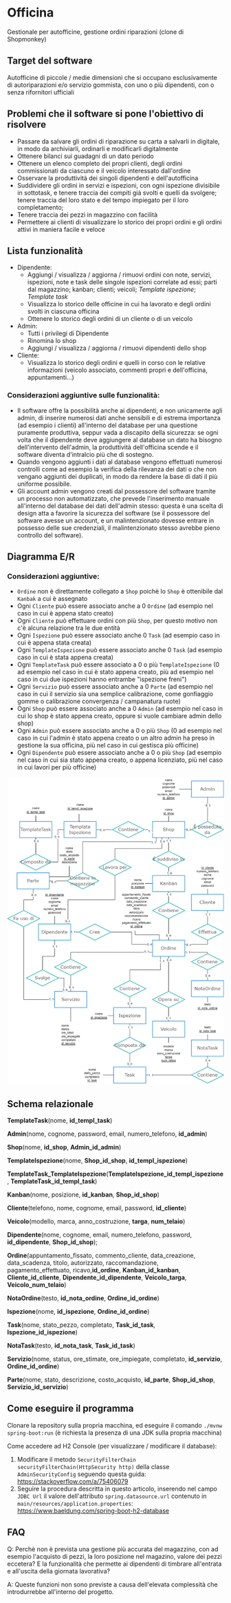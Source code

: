 # Officina
Gestionale per autofficine, gestione ordini riparazioni (clone di Shopmonkey)

## Target del software
Autofficine di piccole / medie dimensioni che si occupano esclusivamente di autoriparazioni e/o servizio gommista, con uno o più dipendenti, con o senza rifornitori ufficiali

## Problemi che il software si pone l'obiettivo di risolvere
- Passare da salvare gli ordini di riparazione su carta a salvarli in digitale, in modo da archiviarli, ordinarli e modificarli digitalmente
- Ottenere bilanci sui guadagni di un dato periodo
- Ottenere un elenco completo dei propri clienti, degli ordini commissionati da ciascuno e il veicolo interessato dall'ordine
- Osservare la produttività dei singoli dipendenti e dell'autofficina
- Suddividere gli ordini in servizi e ispezioni, con ogni ispezione divisibile in sottotask, e tenere traccia dei compiti già svolti e quelli da svolgere; tenere traccia del loro stato e del tempo impiegato per il loro completamento; 
- Tenere traccia dei pezzi in magazzino con facilità
- Permettere ai clienti di visualizzare lo storico dei propri ordini e gli ordini attivi in maniera facile e veloce

## Lista funzionalità
- Dipendente:
  - Aggiungi / visualizza / aggiorna / rimuovi ordini con note, servizi, ispezioni, note e task delle singole ispezioni correlate ad essi; parti dal magazzino; kanban; clienti; veicoli; _Template ispezione_; _Template task_
  - Visualizza lo storico delle officine in cui ha lavorato e degli ordini svolti in ciascuna officina
  - Ottenere lo storico degli ordini di un cliente o di un veicolo
- Admin:
  - Tutti i privilegi di Dipendente
  - Rinomina lo shop
  - Aggiungi / visualizza / aggiorna / rimuovi dipendenti dello shop
- Cliente:
  - Visualizza lo storico degli ordini e quelli in corso con le relative informazioni (veicolo associato, commenti propri e dell'officina, appuntamenti...)

### Considerazioni aggiuntive sulle funzionalità:
- Il software offre la possibilità anche ai dipendenti, e non unicamente agli admin, di inserire numerosi dati anche sensibili e di estrema importanza (ad esempio i clienti) all'interno del database per una questione puramente produttiva, seppur vada a discapito della sicurezza: se ogni volta che il dipendente deve aggiungere al database un dato ha bisogno dell'intervento dell'admin, la produttività dell'officina scende e il software diventa d'intralcio più che di sostegno.
- Quando vengono aggiunti i dati al database vengono effettuati numerosi controlli come ad esempio la verifica della rilevanza dei dati o che non vengano aggiunti dei duplicati, in modo da rendere la base di dati il più uniforme possibile.
- Gli account admin vengono creati dal possessore del software tramite un processo non automatizzato, che prevede l'inserimento manuale all'interno del database dei dati dell'admin stesso: questa è una scelta di design atta a favorire la sicurezza del software (se il possessore del software avesse un account, e un malintenzionato dovesse entrare in possesso delle sue credenziali, il malintenzionato stesso avrebbe pieno controllo del software).

## Diagramma E/R

### Considerazioni aggiuntive:
- `Ordine` non è direttamente collegato a `Shop` poichè lo `Shop` è ottenibile dal `Kanbak` a cui è assegnato
- Ogni `Cliente` può essere associato anche a 0 `Ordine` (ad esempio nel caso in cui è appena stato creato)
- Ogni `Cliente` può effettuare ordini con più `Shop`, per questo motivo non c'è alcuna relazione tra le due entità
- Ogni `Ispezione` può essere associato anche 0 `Task` (ad esempio caso in cui è appena stata creata)
- Ogni `TemplateIspezione` può essere associato anche 0 `Task` (ad esempio caso in cui è stata appena creata)
- Ogni `TemplateTask` può essere associato a 0 o più `TemplateIspezione` (0 ad esempio nel caso in cui è stato appena creato, più ad esempio nel caso in cui due ispezioni hanno entrambe "ispezione freni")
- Ogni `Servizio` può essere associato anche a 0 `Parte` (ad esempio nel caso in cui il servizio sia una semplice calibrazione, come gonfiaggio gomme o calibrazione convergenza / campanatura ruote)
- Ogni `Shop` può essere associato anche a 0 `Admin` (ad esempio nel caso in cui lo shop è stato appena creato, oppure si vuole cambiare admin dello shop)
- Ogni `Admin` può essere associato anche a 0 o più `Shop` (0 ad esempio nel caso in cui l'admin è stato appena creato o un altro admin ha preso in gestione la sua officina, più nel caso in cui gestisca più officine)
- Ogni `Dipendente` può essere associato anche a 0 o più `Shop` (ad esempio nel caso in cui sia stato appena creato, o appena licenziato, più nel caso in cui lavori per più officine)

![E/R](resources/SchemaER.png)

## Schema relazionale
**TemplateTask**(nome, **id_templ_task**)

**Admin**(nome, cognome, password, email, numero_telefono, **id_admin**)

**Shop**(nome, **id_shop**, **Admin_id_admin**)

**TemplateIspezione**(nome, **Shop_id_shop**, **id_templ_ispezione**)

**TemplateTask_TemplateIspezione**(**TemplateIspezione_id_templ_ispezione**, **TemplateTask_id_templ_task**)

**Kanban**(nome, posizione, **id_kanban**, **Shop_id_shop**)

**Cliente**(telefono, nome, cognome, email, password, **id_cliente**)

**Veicolo**(modello, marca, anno_costruzione, **targa**, **num_telaio**)

**Dipendente**(nome, cognome, email, numero_telefono, password, **id_dipendente**, **Shop_id_shop**);

**Ordine**(appuntamento_fissato, commento_cliente, data_creazione, data_scadenza, titolo, autorizzato, raccomandazione, pagamento_effettuato, ricavo,**id_ordine**, **Kanban_id_kanban**, **Cliente_id_cliente**, **Dipendente_id_dipendente**, **Veicolo_targa**, **Veicolo_num_telaio**)

**NotaOrdine**(testo, **id_nota_ordine**, **Ordine_id_ordine**)

**Ispezione**(nome, **id_ispezione**, **Ordine_id_ordine**)

**Task**(nome, stato_pezzo, completato, **Task_id_task**, **Ispezione_id_ispezione**)

**NotaTask**(testo, **id_nota_task**, **Task_id_task**)

**Servizio**(nome, status, ore_stimate, ore_impiegate, completato, **id_servizio**, **Ordine_id_ordine**)

**Parte**(nome, stato, descrizione, costo_acquisto, **id_parte**, **Shop_id_shop**, **Servizio_id_servizio**)

## Come eseguire il programma
Clonare la repository sulla propria macchina, ed eseguire il comando `./mvnw spring-boot:run` (è richiesta la presenza di una JDK sulla propria macchina)

Come accedere ad H2 Console (per visualizzare / modificare il database): 
1. Modificare il metodo `SecurityFilterChain securityFilterChain(HttpSecurity http)` della classe `AdminSecurityConfig` seguendo questa guida: https://stackoverflow.com/a/75406079
2. Seguire la procedura descritta in questo articolo, inserendo nel campo `JDBC Url` il valore dell'attributo `spring.datasource.url` contenuto in `main/resources/application.properties`: https://www.baeldung.com/spring-boot-h2-database

## FAQ
Q: Perchè non è prevista una gestione più accurata del magazzino, con ad esempio l'acquisto di pezzi, la loro posizione nel magazino, valore dei pezzi eccetera? E la funzionalità che permette ai dipendenti di timbrare all'entrata e all'uscita della giornata lavorativa?

A: Queste funzioni non sono previste a causa dell'elevata complessità che introdurrebbe all'interno del progetto.
